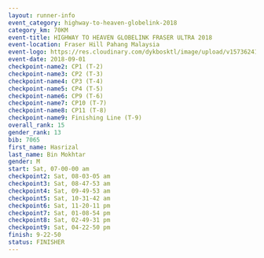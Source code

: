 ```yaml
---
layout: runner-info 
event_category: highway-to-heaven-globelink-2018 
category_km: 70KM 
event-title: HIGHWAY TO HEAVEN GLOBELINK FRASER ULTRA 2018 
event-location: Fraser Hill Pahang Malaysia 
event-logo: https://res.cloudinary.com/dykbosktl/image/upload/v1573624145/Logo/download_nnzjlh.png 
event-date: 2018-09-01 
checkpoint-name2: CP1 (T-2) 
checkpoint-name3: CP2 (T-3) 
checkpoint-name4: CP3 (T-4) 
checkpoint-name5: CP4 (T-5) 
checkpoint-name6: CP9 (T-6) 
checkpoint-name7: CP10 (T-7) 
checkpoint-name8: CP11 (T-8) 
checkpoint-name9: Finishing Line (T-9) 
overall_rank: 15
gender_rank: 13
bib: 7065
first_name: Hasrizal
last_name: Bin Mokhtar
gender: M
start: Sat, 07-00-00 am
checkpoint2: Sat, 08-03-05 am
checkpoint3: Sat, 08-47-53 am
checkpoint4: Sat, 09-49-53 am
checkpoint5: Sat, 10-31-42 am
checkpoint6: Sat, 11-20-11 pm
checkpoint7: Sat, 01-08-54 pm
checkpoint8: Sat, 02-49-31 pm
checkpoint9: Sat, 04-22-50 pm
finish: 9-22-50
status: FINISHER
---
```

